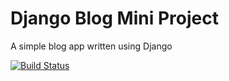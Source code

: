 # Django Blog Mini Project

A simple blog app written using Django

[![Build Status](https://travis-ci.org/LiamMcGcistudent/django-blog.svg?branch=master)](https://travis-ci.org/LiamMcGcistudent/django-blog)